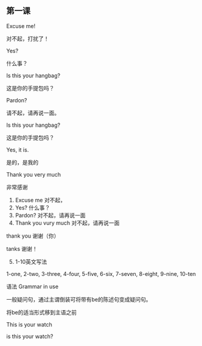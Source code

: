 ## 第一课

Excuse me!

对不起，打扰了！


Yes?

什么事？

Is this your hangbag?

这是你的手提包吗？

Pardon?

请不起，请再说一面。

Is this your hangbag?

这是你的手提包吗？

Yes, it is.

是的，是我的

Thank you very much

非常感谢


1. Excuse me 对不起，
2. Yes? 什么事？
3. Pardon? 对不起，请再说一面
4. Thank you vury much 对不起，请再说一面

thank you 谢谢（你）

tanks 谢谢！

5. 1-10英文写法

1-one, 2-two, 3-three, 4-four, 5-five, 6-six, 7-seven, 8-eight, 9-nine, 10-ten

语法 Grammar in use 

一般疑问句，通过主谓倒装可将带有be的陈述句变成疑问句。

将be的适当形式移到主语之前

This is your watch

is this your watch?
